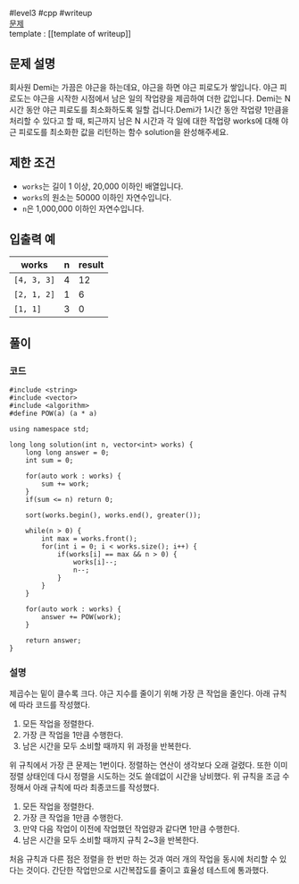 
#level3 #cpp #writeup  
[문제](https://school.programmers.co.kr/learn/courses/30/lessons/12927)  
template : [[template of writeup]]  

## 문제 설명  

회사원 Demi는 가끔은 야근을 하는데요, 야근을 하면 야근 피로도가 쌓입니다. 야근 피로도는 야근을 시작한 시점에서 남은 일의 작업량을 제곱하여 더한 값입니다. Demi는 N시간 동안 야근 피로도를 최소화하도록 일할 겁니다.Demi가 1시간 동안 작업량 1만큼을 처리할 수 있다고 할 때, 퇴근까지 남은 N 시간과 각 일에 대한 작업량 works에 대해 야근 피로도를 최소화한 값을 리턴하는 함수 solution을 완성해주세요.  

## 제한 조건  

- `works`는 길이 1 이상, 20,000 이하인 배열입니다.  
- `works`의 원소는 50000 이하인 자연수입니다.  
- `n`은 1,000,000 이하인 자연수입니다.  

## 입출력 예  

| works       | n   | result |  
| ----------- | --- | ------ |  
| `[4, 3, 3]` | 4   | 12     |  
| `[2, 1, 2]` | 1   | 6      |  
| `[1, 1]`    | 3   | 0      |  

## 풀이  

### 코드  

```  
#include <string>  
#include <vector>  
#include <algorithm>  
#define POW(a) (a * a)  

using namespace std;  

long long solution(int n, vector<int> works) {  
    long long answer = 0;  
    int sum = 0;  
    
    for(auto work : works) {  
        sum += work;  
    }  
    if(sum <= n) return 0;  
    
    sort(works.begin(), works.end(), greater());  
    
    while(n > 0) {  
        int max = works.front();  
        for(int i = 0; i < works.size(); i++) {  
            if(works[i] == max && n > 0) {  
                works[i]--;  
                n--;  
            }  
        }  
    }  
    
    for(auto work : works) {  
        answer += POW(work);  
    }  
    
    return answer;  
}  
```  

### 설명  

제곱수는 밑이 클수록 크다. 야근 지수를 줄이기 위해 가장 큰 작업을 줄인다. 아래 규칙에 따라 코드를 작성했다.  

1. 모든 작업을 정렬한다.  
2. 가장 큰 작업을 1만큼 수행한다.  
3. 남은 시간을 모두 소비할 때까지 위 과정을 반복한다.  

위 규칙에서 가장 큰 문제는 1번이다. 정렬하는 연산이 생각보다 오래 걸렸다. 또한 이미 정렬 상태인데 다시 정렬을 시도하는 것도 쓸데없이 시간을 낭비했다. 위 규칙을 조금 수정해서 아래 규칙에 따라 최종코드를 작성했다.  

1. 모든 작업을 정렬한다.  
2. 가장 큰 작업을 1만큼 수행한다.  
3. 만약 다음 작업이 이전에 작업했던 작업량과 같다면 1만큼 수행한다.  
4. 남은 시간을 모두 소비할 때까지 규칙 2~3을 반복한다.  

처음 규칙과 다른 점은 정렬을 한 번만 하는 것과 여러 개의 작업을 동시에 처리할 수 있다는 것이다. 간단한 작업만으로 시간복잡도를 줄이고 효율성 테스트에 통과했다.  
